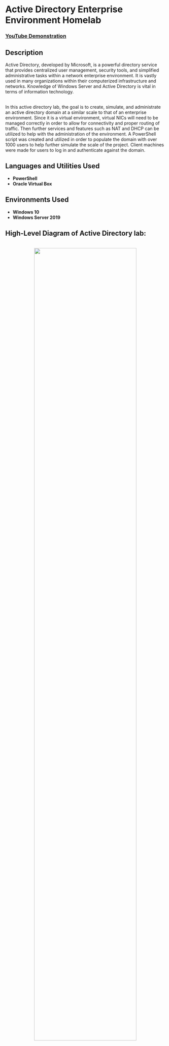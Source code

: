 <h1>Active Directory Enterprise Environment Homelab</h1>

 ### [YouTube Demonstration](https://youtu.be/7eJexJVCqJo)

<h2>Description</h2>
Active Directory, developed by Microsoft, is a powerful directory service that provides centralized user management, security tools, and simplified administrative tasks within a network enterprise environment. It is vastly used in many organizations within their computerized infrastructure and networks. Knowledge of Windows Server and Active Directory is vital in terms of information technology.  
<br />
<br />

In this active directory lab, the goal is to create, simulate, and administrate an active directory domain at a similar scale to that of an enterprise environment. Since it is a virtual environment, virtual NICs will need to be managed correctly in order to allow for connectivity and proper routing of traffic. Then further services and features such as NAT and DHCP can be utilized to help with the administration of the environment. A PowerShell script was created and utilized in order to populate the domain with over 1000 users to help further simulate the scale of the project. Client machines were made for users to log in and authenticate against the domain.   

<h2>Languages and Utilities Used</h2>

- <b>PowerShell</b> 
- <b>Oracle Virtual Box</b>

<h2>Environments Used </h2>

- <b>Windows 10</b>
- <b>Windows Server 2019 </b>

<h2> High-Level Diagram of Active Directory lab:</h2>

<p align="center">
 <br/> 
<img src="https://i.imgur.com/PIgcSCz.png" height="80%" width="80%" />
<br />
<br />
 
The diagram above outlines the main components of the lab:  <br/>
- Oracle Virtual Box, with Windows Server and Windows 10 Virtual machines
- DC (Server 19) with two virtual NICs, one for the internal network, and one for the public internet
- IP addressing Scheme: 172.16.0.1/24
- Services and Features: Active Directory Domain Services, Remote Access Server (RAS), Network Address Translation (NAT), and Dynamic Host Configuration Protocol (DHCP)

<h2> Procedures:</h2>

<h3> Installation of Oracle Virtual Box</h3>

If Virtual Box is not already installed onto your home-lab equipment, installation of this software is key due to the nature of virtualizing the environment. 



1. navigate to the official website of Oracle Virtual Box and install Virtual Box and Virtual Box extension pack.

<p align="center">
 <br/> 
<img src="https://i.imgur.com/LhKecD8.png" height="80%" width="80%" alt="Disk Sanitization Steps"/>
<br />


<h3> Installation of Operating System iso Files</h3>

- Navigate to the official Microsoft page to retrieve the Windows 10 iso file. https://www.microsoft.com/en-us/software-download/windows10

<p align="center">
 <br/> 
<img src="https://i.imgur.com/PdVTqaB.png" height="80%" width="80%"/> 

- When prompted, select, "Create installation media for another PC."

<p align="center">
 <br/> 
<img src="https://i.imgur.com/LH5jQPJ.png" height="80%" width="80%"/> 


 <br/> 
 
- Navigate to the official Microsoft page to retrieve the Windows Server 2019 iso file and select the os and iso options just like with the previous steps. https://www.microsoft.com/en-us/evalcenter/download-windows-server-2019


<h3> Creating the Domain Controller Machine on Virtual Box</h3>
<br/>

- With all items installed, we can now create the environment.
- With Oracle Virtual Box opened, we can click the "New" button and start to create our virtual machines.
- Let's start with the creation of the Windows server 2019 VM.

<p align="center">
 <br/> 
<img src="https://i.imgur.com/T4QRuVn.png"/> 
<br/>The VM options should appear similar to this, given your home lab resources

- according to the diagram and goals of this lab, the Windows Server VM needs two virtual NICs to be configured to allow for proper internal traffic flow and internet connectivity.
- Two adapters (virtual NICs) need to be configured on this VM, within the adapter settings of the machine.

<p align="center">
 <br/> 
<img src="https://i.imgur.com/CeX0WJk.png"/> 
<br/>This screenshot shows the settings of adapter 1 and it being attacked to NAT, as it is the public-facing VNIC 

<p align="center">
 <br/> 
<img src="https://i.imgur.com/d2QLAxq.png"/> 
<br/>This screenshot shows the settings of adapter 2 and it being attacked to the internal network, as it is the internal-facing VNIC 

- Now the Windows Server 2019 VM can be powered on, and the OS can be installed with default settings.


<h3> Configuring the Domain Controller: Routing and hostname</h3>
<br/>


- Now with the domain controller being installed and being a fully operational virtual machine, we can now configure and add new roles and features to support the lab diagram and enterprise environment.
- the first step is to configure the internal network adapter, to provide interconnectivity in the network.
- within windows server, open change adapter options


<p align="center">
 <br/> 
<img src="https://i.imgur.com/gOLqVEg.png"/> 
<br/>This screenshot shows the the two adapters made during our VM creation, with them being distinctly named

- We now need to assign an IP addressing scheme onto the internal VNIC adapter. by right clicking and selecting properties on the internal VNIC, we can fill in the following information.

<p align="center">
 <br/> 
<img src="https://i.imgur.com/DOAUGkO.png"/> 
<br/>This screenshot shows the internal adapter properties and IP addressing scheme. 

- The default gateway will be left blank, as the DC itself will be the default gateway. And the DNS server will be pointing to the DC itself again, as for later in the lab, active directory will be installed along with DNS services.
- The next step is to rename the pc to help with future identification and troubleshooting.
- by right-clicking the Windows start menu, then clicking system, and selecting rename this PC, we can enter a new hostname. In our case, the hostname was changed to DC for simplicity, and for following the diagram naming conventions.

<p align="center">
 <br/> 
<img src="https://i.imgur.com/oe9b1Mk.png"/> 
<br/>This screenshot shows the renaming process of the machine

<h3> Configuring the Domain Controller: Adding Active Directory Domain Services</h3>
<br/>

- With hostname and routing configured on the DC, we can now start adding roles and features to start implementing Active Directory.
- On the server manager dashboard, click add roles and features, select the DC, choose to install Active Directory Domain Services, and confirm the installation.

<p align="center">
 <br/> 
<img src="https://i.imgur.com/zUw9Avi.png"/> 
<br/>This screenshot shows the summary of options selected for adding AD DS. 

 
<!--
 ```diff
- text in red
+ text in green
! text in orange
# text in gray
@@ text in purple (and bold)@@
```
--!>
